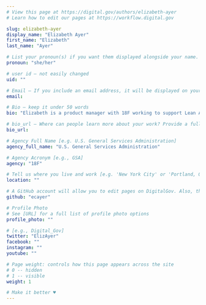 ```yaml
---
# View this page at https://digital.gov/authors/elizabeth-ayer
# Learn how to edit our pages at https://workflow.digital.gov

slug: elizabeth-ayer
display_name: "Elizabeth Ayer"
first_name: "Elizabeth"
last_name: "Ayer"

# List your pronoun(s) if you want them displayed alongside your name. If blank, we'll use just your name. Learn more http://mypronouns.org
pronoun: "she/her"

# user id — not easily changed
uid: ""

# Email — If you include an email address, it will be displayed on your profile page
email: 

# Bio — keep it under 50 words
bio: "Elizabeth is a product manager with 18F working to support Lean Agile principles in government."

# bio_url — Where can people learn more about your work? Provide a full URL [e.g. 'https://www.example.gov/']
bio_url: 

# Agency Full Name [e.g. U.S. General Services Administration]
agency_full_name: "U.S. General Services Administration"

# Agency Acronym [e.g., GSA]
agency: "18F"

# Tell us where you live and work [e.g. 'New York City' or 'Portland, OR']
location: ""

# A GitHub account will allow you to edit pages on DigitalGov. Also, the image used in your GitHub account can be used to populate your digital.gov profile photo. Learn more about getting a Github account at [URL]
github: "ecayer"

# Profile Photo
# See [URL] for a full list of profile photo options
profile_photo: ""

# [e.g., Digital_Gov]
twitter: "ElizAyer"
facebook: ""
instagram: ""
youtube: ""

# Page weight: controls how this page appears across the site
# 0 -- hidden
# 1 -- visible
weight: 1

# Make it better ♥
---
```


